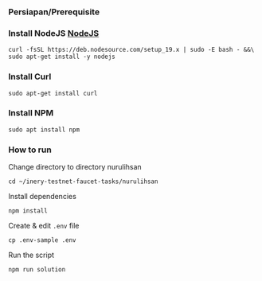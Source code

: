 ### Persiapan/Prerequisite

### Install NodeJS [NodeJS](https://nodejs.org/en/)
```
curl -fsSL https://deb.nodesource.com/setup_19.x | sudo -E bash - &&\
sudo apt-get install -y nodejs
```
### Install Curl
```
sudo apt-get install curl
```
### Install  NPM
```
sudo apt install npm
```


### How to run

Change directory to directory nurulihsan

```shell
cd ~/inery-testnet-faucet-tasks/nurulihsan
```


Install dependencies

```shell
npm install
```

Create & edit `.env` file

```
cp .env-sample .env
```


Run the script

```
npm run solution
```
